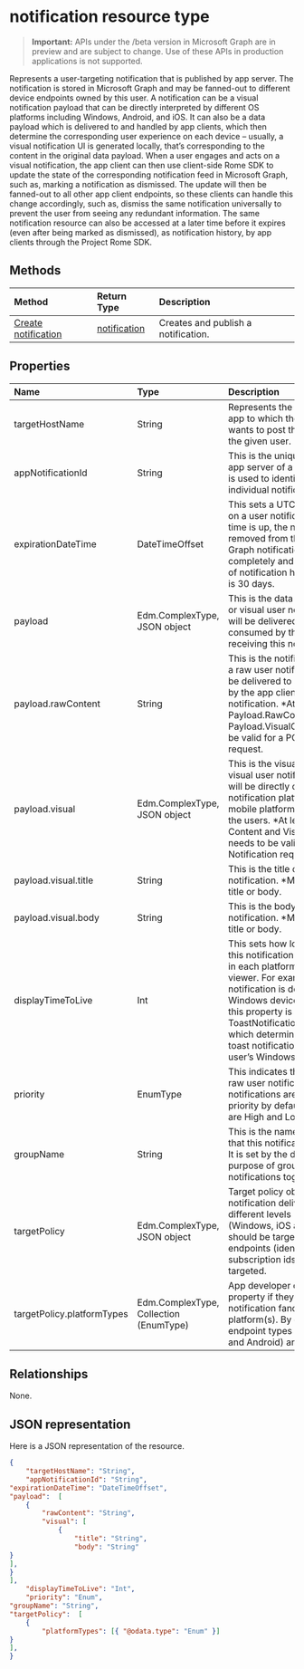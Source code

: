 # notification resource type
> **Important:** APIs under the /beta version in Microsoft Graph are in preview and are subject to change. Use of these APIs in production applications is not supported.

Represents a user-targeting notification that is published by app server. The notification is stored in Microsoft Graph and may be fanned-out to different device endpoints owned by this user. A notification can be a visual notification payload that can be directly interpreted by different OS platforms including Windows, Android, and iOS. It can also be a data payload which is delivered to and handled by app clients, which then determine the corresponding user experience on each device – usually, a visual notification UI is generated locally, that’s corresponding to the content in the original data payload. 
When a user engages and acts on a visual notification, the app client can then use client-side Rome SDK to update the state of the corresponding notification feed in Microsoft Graph, such as, marking a notification as dismissed. The update will then be fanned-out to all other app client endpoints, so these clients can handle this change accordingly, such as, dismiss the same notification universally to prevent the user from seeing any redundant information. The same notification resource can also be accessed at a later time before it expires (even after being marked as dismissed), as notification history, by app clients through the Project Rome SDK. 

## Methods
|Method | Return Type | Description|
|:------|:------------|:-----------|
|[Create notification](../api/projectrome_post_notification.md) | [notification](projectrome_notification.md) |Creates and publish a notification. |

## Properties
|Name | Type | Description|
|:----|:-----|:-----------|
| targetHostName | String | Represents the host name of the app to which the calling service wants to post the notification, for the given user. |
| appNotificationId | String | This is the unique id set by the app server of a notification that is used to identify and target an individual notification. |
| expirationDateTime | DateTimeOffset | This sets a UTC expiration time on a user notification - when time is up, the notification is removed from the Microsoft Graph notification feed store completely and is no longer part of notification history. Max value is 30 days. |
| payload | Edm.ComplexType, JSON object | This is the data content of a raw or visual user notification that will be delivered to and consumed by the app client receiving this notification. |
| payload.rawContent | String | This is the notification content of a raw user notification that will be delivered to and consumed by the app client receiving this notification. *At least one of Payload.RawContent and Payload.VisualContent needs to be valid for a POST Notification request. |
| payload.visual | Edm.ComplexType, JSON object | This is the visual content of a visual user notification, which will be directly consumed by notification platform on each mobile platform and rendered for the users. *At least one of Content and VisualContent needs to be valid for a POST Notification request. |
| payload.visual.title | String | This is the title of a visual user notification. *Must have either title or body. |
| payload.visual.body | String | This is the body of a visual user notification. *Must have either title or body. |
| displayTimeToLive | Int | This sets how long (in seconds) this notification content will stay in each platform’s notification viewer. For example, when the notification is delivered to a Windows device, the value of this property is passed on to ToastNotification.ExpirationTime, which determines how long the toast notification will stay in user’s Windows Action Center. |
| priority | EnumType | This indicates the priority of a raw user notification. Visual notifications are sent with high priority by default. Valid values are High and Low. |
| groupName | String | This is the name of the group that this notification belongs to. It is set by the developer for the purpose of grouping notifications together. |
| targetPolicy | Edm.ComplexType, JSON object | Target policy object handles notification delivery policy at 2 different levels - endpoint types (Windows, iOS and Android) that should be targeted, and specific endpoints (identified by subscription ids) that should be targeted. |
| targetPolicy.platformTypes | Edm.ComplexType, Collection (EnumType) | App developer can use this property if they want to filter the notification fanout to a specific platform(s). By default, all push endpoint types (iOS, Windows and Android) are enabled. |

## Relationships
None.

## JSON representation
Here is a JSON representation of the resource.
```json
{
    "targetHostName": "String",
    "appNotificationId": "String",
"expirationDateTime": "DateTimeOffset",
"payload":  [
	{
		"rawContent": "String",
		"visual": [
			{
				"title": "String",
				"body": "String"
}
],
}
],
    "displayTimeToLive": "Int",
    "priority": "Enum",
"groupName": "String",
"targetPolicy":  [
	{
		"platformTypes": [{ "@odata.type": "Enum" }]
}
],
}
```

